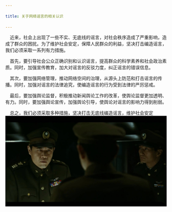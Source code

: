 ```yaml
---

title: 关于网络谣言的相关认识

---
```


&emsp;近来，社会上出现了一些不实、无底线的谣言，对社会秩序造成了严重影响，造成了群众的困扰。为了维护社会安定，保障人民群众的利益，坚决打击编造谣言，我们必须采取一系列有力措施。  

&emsp;首先，要引导社会公众正确识别和认识谣言，提高群众的科学素养和社会政治素质。同时，加强宣传教育，加大对谣言的反驳力度，纠正谣言的错误信息。  

&emsp;其次，要加强网络管理，推动网络空间的治理，从源头上防范和打击谣言的传播。同时，加强对谣言的法律追究，使编造谣言的行为受到法律的严厉惩戒。  

&emsp;最后，要加强舆论监督，积极推动新闻舆论工作的改革，使舆论监督更加透明、有力。同时，要加强舆论宣传，加强舆论引导，使舆论对谣言的影响力得到削弱。  

&emsp;总之，我们必须采取多种措施，坚决打击无底线编造谣言，维护社会安定    
![图片](./images/001.jpg)
